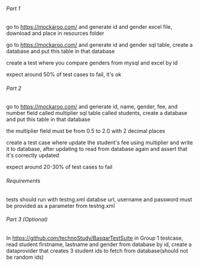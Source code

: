 ###### Part 1

go to https://mockaroo.com/ and generate id and gender excel file, download and place in resources folder

go to https://mockaroo.com/ and generate id and gender sql table, create a database and put this table in that database

create a test where you compare genders from mysql and excel by id

expect around 50% of test cases to fail, it's ok
###### Part 2

go to https://mockaroo.com/ and generate id, name, gender, fee, and number field called multiplier sql table called students,
 create a database and put this table in that database
 
the multiplier field must be from 0.5 to 2.0 with 2 decimal places

create a test case where update the student's fee using multiplier and write it to database, after updating to read from database again and assert that it's correctly updated
 
expect around 20-30% of test cases to fail

###### Requirements
tests should run with testng.xml
databse url, username and password must be provided as a parameter from testng.xml

 
###### Part 3 (Optional)
In https://github.com/technoStudy/BasqarTestSuite in Group 1 testcase, read student firstname, lastname and gender from database by id, create a dataprovider that creates 3 student ids to fetch from database(should not be random ids)
